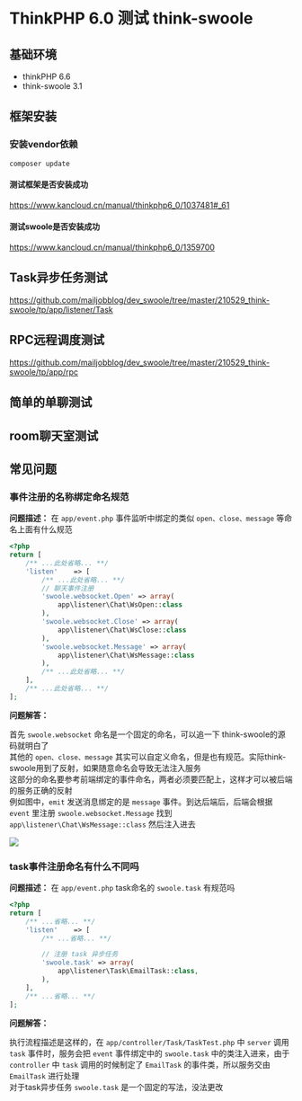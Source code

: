 # ThinkPHP 6.0 测试 think-swoole

## 基础环境

- thinkPHP 6.6
- think-swoole 3.1

## 框架安装

### 安装vendor依赖

```shell
composer update
```

#### 测试框架是否安装成功

https://www.kancloud.cn/manual/thinkphp6_0/1037481#_61

#### 测试swoole是否安装成功

https://www.kancloud.cn/manual/thinkphp6_0/1359700

## Task异步任务测试

https://github.com/mailjobblog/dev_swoole/tree/master/210529_think-swoole/tp/app/listener/Task

## RPC远程调度测试

https://github.com/mailjobblog/dev_swoole/tree/master/210529_think-swoole/tp/app/rpc

## 简单的单聊测试

## room聊天室测试

## 常见问题

### 事件注册的名称绑定命名规范

**问题描述：** 在 `app/event.php` 事件监听中绑定的类似 `open、close、message` 等命名上面有什么规范

```php
<?php
return [
    /** ...此处省略... **/
    'listen'    => [
        /** ...此处省略... **/
        // 聊天事件注册
        'swoole.websocket.Open' => array(
            app\listener\Chat\WsOpen::class
        ),
        'swoole.websocket.Close' => array(
            app\listener\Chat\WsClose::class
        ),
        'swoole.websocket.Message' => array(
            app\listener\Chat\WsMessage::class
        ),
        /** ...此处省略... **/
    ],
    /** ...此处省略... **/
];
```

**问题解答：**

首先 `swoole.websocket` 命名是一个固定的命名，可以追一下 think-swoole的源码就明白了  
其他的 `open、close、message` 其实可以自定义命名，但是也有规范。实际think-swoole用到了反射，如果随意命名会导致无法注入服务   
这部分的命名要参考前端绑定的事件命名，两者必须要匹配上，这样才可以被后端的服务正确的反射   
例如图中，`emit` 发送消息绑定的是 `message` 事件。到达后端后，后端会根据 `event` 里注册 `swoole.websocket.Message` 找到 `app\listener\Chat\WsMessage::class` 然后注入进去

![](http://img.github.mailjob.net/20210531202737.png)

### task事件注册命名有什么不同吗

**问题描述：** 在 `app/event.php` task命名的 `swoole.task` 有规范吗

```php
<?php
return [
    /** ...省略... **/
    'listen'    => [
        /** ...省略... **/

        // 注册 task 异步任务
        'swoole.task' => array(
            app\listener\Task\EmailTask::class,
        ),
    ],
    /** ...省略... **/
];
```

**问题解答：**

执行流程描述是这样的，在 `app/controller/Task/TaskTest.php` 中 `server` 调用 `task` 事件时，服务会把 `event` 事件绑定中的 `swoole.task` 中的类注入进来，由于 `controller` 中 `task` 调用的时候制定了 `EmailTask` 的事件类，所以服务交由 `EmailTask` 进行处理  
对于task异步任务 `swoole.task` 是一个固定的写法，没法更改